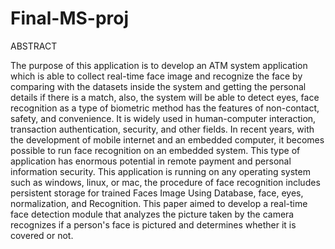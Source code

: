 # Final-MS-proj
ABSTRACT

 The purpose of this application is to develop an ATM system application which is able to
collect real-time face image and recognize the face by comparing with the datasets inside the
system and getting the personal details if there is a match, also, the system will be able to detect
eyes, face recognition as a type of biometric method has the features of non-contact, safety, and
convenience. It is widely used in human-computer interaction, transaction authentication, security,
and other fields. In recent years, with the development of mobile internet and an embedded
computer, it becomes possible to run face recognition on an embedded system. This type of
application has enormous potential in remote payment and personal information security. This
application is running on any operating system such as windows, linux, or mac, the procedure of
face recognition includes persistent storage for trained Faces Image Using Database, face, eyes,
normalization, and Recognition. This paper aimed to develop a real-time face detection module that
analyzes the picture taken by the camera recognizes if a person's face is pictured and determines
whether it is covered or not. 

